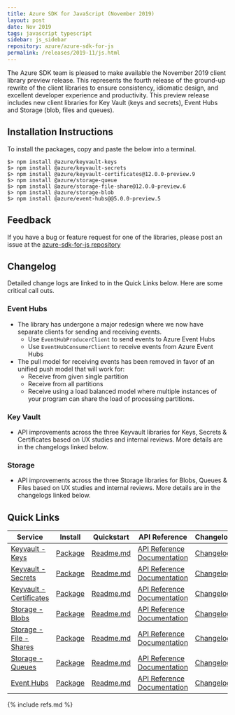 ```yaml
---
title: Azure SDK for JavaScript (November 2019)
layout: post
date: Nov 2019
tags: javascript typescript
sidebar: js_sidebar
repository: azure/azure-sdk-for-js
permalink: /releases/2019-11/js.html
---
```


The Azure SDK team is pleased to make available the November 2019 client library preview release. This represents the fourth release of the ground-up rewrite of the client libraries to ensure consistency, idiomatic design, and excellent developer experience and productivity. This preview release includes new client libraries for Key Vault (keys and secrets), Event Hubs and Storage (blob, files and queues).

## Installation Instructions
To install the packages, copy and paste the below into a terminal.
  
    $> npm install @azure/keyvault-keys
    $> npm install @azure/keyvault-secrets
    $> npm install @azure/keyvault-certificates@12.0.0-preview.9
    $> npm install @azure/storage-queue
    $> npm install @azure/storage-file-share@12.0.0-preview.6
    $> npm install @azure/storage-blob
    $> npm install @azure/event-hubs@@5.0.0-preview.5

## Feedback
If you have a bug or feature request for one of the libraries, please post an issue at the [azure-sdk-for-js repository](https://github.com/azure/azure-sdk-for-js/issues)

## Changelog
Detailed change logs are linked to in the Quick Links below. Here are some critical call outs.

### Event Hubs
- The library has undergone a major redesign where we now have separate clients for sending and receiving events.
    - Use `EventHubProducerClient` to send events to Azure Event Hubs
    - Use `EventHubConsumerClient` to receive events from Azure Event Hubs
- The pull model for receiving events has been removed in favor of an unified push model that will work for:
    - Receive from given single partition
    - Receive from all partitions
    - Receive using a load balanced model where multiple instances of your program can share the load of processing partitions.

### Key Vault
- API improvements across the three Keyvault libraries for Keys, Secrets & Certificates based on UX studies and internal reviews.
More details are in the changelogs linked below.

### Storage
- API improvements across the three Storage libraries for Blobs, Queues & Files based on UX studies and internal reviews.
More details are in the changelogs linked below.

## Quick Links

| Service  | Install | Quickstart |  API Reference | Changelog | Samples |
| -- | -- | -- | -- | -- | -- |
| [Keyvault - Keys](https://azure.microsoft.com/en-us/services/key-vault/) | [Package](https://www.npmjs.com/package/@azure/keyvault-keys/v/4.0.0) | [Readme.md](https://github.com/Azure/azure-sdk-for-js/tree/master/sdk/keyvault/keyvault-keys) | [API Reference Documentation](https://azure.github.io/azure-sdk-for-js/keyvault.html#azure-keyvault-keys) | [Changelog](https://github.com/Azure/azure-sdk-for-js/releases/tag/%40azure%2Fkeyvault-keys_4.0.0)  | [Samples](https://github.com/Azure/azure-sdk-for-js/tree/master/sdk/keyvault/keyvault-keys/samples) |
| [Keyvault - Secrets](https://azure.microsoft.com/en-us/services/key-vault/) | [Package](https://www.npmjs.com/package/@azure/keyvault-secrets/v/4.0.0) | [Readme.md](https://github.com/Azure/azure-sdk-for-js/tree/master/sdk/keyvault/keyvault-secrets) | [API Reference Documentation](https://azure.github.io/azure-sdk-for-js/keyvault.html#azure-keyvault-secrets) | [Changelog](https://github.com/Azure/azure-sdk-for-js/releases/tag/%40azure%2Fkeyvault-secrets_4.0.0) | [Samples](https://github.com/Azure/azure-sdk-for-js/tree/master/sdk/keyvault/keyvault-secrets/samples) |
| [Keyvault - Certificates](https://azure.microsoft.com/en-us/services/key-vault/) | [Package](https://www.npmjs.com/package/@azure/keyvault-certificates/v/4.0.0-preview.9) | [Readme.md](https://github.com/Azure/azure-sdk-for-js/tree/master/sdk/keyvault/keyvault-certificates) | [API Reference Documentation](https://azure.github.io/azure-sdk-for-js/keyvault.html#azure-keyvault-certificates) | [Changelog](https://github.com/Azure/azure-sdk-for-js/releases/tag/%40azure%2Fkeyvault-certificates_4.0.0-preview.9)  | [Samples](https://github.com/Azure/azure-sdk-for-js/tree/master/sdk/keyvault/keyvault-certificates/samples) |
| [Storage - Blobs](https://docs.microsoft.com/en-us/azure/storage/blobs/storage-blobs-overview) | [Package](https://www.npmjs.com/package/@azure/storage-blob/v/12.0.0) | [Readme.md](https://github.com/Azure/azure-sdk-for-js/tree/master/sdk/storage/storage-blob) | [API Reference Documentation](https://azure.github.io/azure-sdk-for-js/storage.html#azure-storage-blob) | [Changelog](https://github.com/Azure/azure-sdk-for-js/blob/%40azure/storage-blob_12.0.0/sdk/storage/storage-blob/ChangeLog.md) | [Samples](https://github.com/Azure/azure-sdk-for-js/tree/master/sdk/storage/storage-blob/samples) |
| [Storage - File - Shares](https://docs.microsoft.com/en-us/azure/storage/files/storage-files-introduction) | [Package](https://www.npmjs.com/package/@azure/storage-file-share/v/12.0.0-preview.6) | [Readme.md](https://github.com/Azure/azure-sdk-for-js/tree/master/sdk/storage/storage-file) | [API Reference Documentation](https://azure.github.io/azure-sdk-for-js/storage.html#azure-storage-file-share) | [Changelog](https://github.com/Azure/azure-sdk-for-js/blob/%40azure/storage-file-share_12.0.0-preview.6/sdk/storage/storage-file-share/ChangeLog.md) | [Samples](https://github.com/Azure/azure-sdk-for-js/tree/master/sdk/storage/storage-file-share/samples) |
| [Storage - Queues](https://docs.microsoft.com/en-us/azure/storage/queues/storage-queues-introduction) | [Package](https://www.npmjs.com/package/@azure/storage-queue/v/12.0.0) | [Readme.md](https://github.com/Azure/azure-sdk-for-js/tree/master/sdk/storage/storage-queue) | [API Reference Documentation](https://azure.github.io/azure-sdk-for-js/storage.html#azure-storage-queue) | [Changelog](https://github.com/Azure/azure-sdk-for-js/blob/%40azure/storage-queue_12.0.0/sdk/storage/storage-queue/ChangeLog.md) | [Samples](https://github.com/Azure/azure-sdk-for-js/tree/master/sdk/storage/storage-queue/samples) |
| [Event Hubs](https://azure.microsoft.com/en-us/services/event-hubs/) | [Package](https://www.npmjs.com/package/@azure/event-hubs/v/5.0.0-preview.6) | [Readme.md](https://github.com/Azure/azure-sdk-for-js/tree/master/sdk/eventhub/event-hubs) | [API Reference Documentation](https://azure.github.io/azure-sdk-for-js/eventhub.html#azure-event-hubs) | [Changelog](https://github.com/Azure/azure-sdk-for-js/releases/tag/%40azure%2Fevent-hubs_5.0.0-preview.6) | [Samples](https://github.com/Azure/azure-sdk-for-js/tree/master/sdk/eventhub/event-hubs/samples) |

{% include refs.md %}
